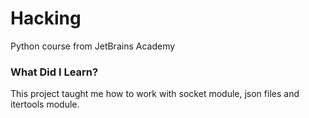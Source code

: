 # Hacking
Python course from JetBrains Academy

### What Did I Learn?  
This project taught me how to work with socket module, json files and itertools module.
